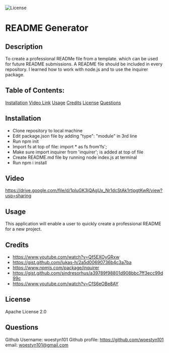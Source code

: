 ![License](https://img.shields.io/badge/License-Apache_2.0-blue.svg)

# README Generator

## Description 

To create a professional READMe file from a template.
which can be used for future README submissions.
A README file should be included in every repository.
I learned how to work with node.js and to use the inquirer package.

## Table of Contents: 

[Installation](#Installation)
[Video Link](#video)
[Usage](#usage)
[Credits](#credits)
[License](#license)
[Questions](#questions)

## Installation

- Clone repository to local machine
- Edit package.json file by adding "type": "module" in 3rd line
- Run npm init
- Import fs at top of file: import * as fs from'fs';
- Make sure import inquirer from 'inquirer'; is added at top of file
- Create README.md file by running node index.js at terminal
- Run npm i install

## Video

https://drive.google.com/file/d/1pIuGK3jQAgUx_Nr1dcStAk1rtipgtKwR/view?usp=sharing

## Usage

This application will enable a user to quickly create a professional README for a new project.

## Credits

- https://www.youtube.com/watch?v=Qf5EXOyGRxw
- https://gist.github.com/lukas-h/2a5d00690736b4c3a7ba
- https://www.npmjs.com/package/inquirer
- https://gist.github.com/sindresorhus/a39789f98801d908bbc7ff3ecc99d99c
- https://www.youtube.com/watch?v=CfS6eOBe8AY

## License

Apache License 2.0

## Questions

Github Username: woestyn101
Github profile: https://github.com/woestyn101
email: woestyn101@gmail.com